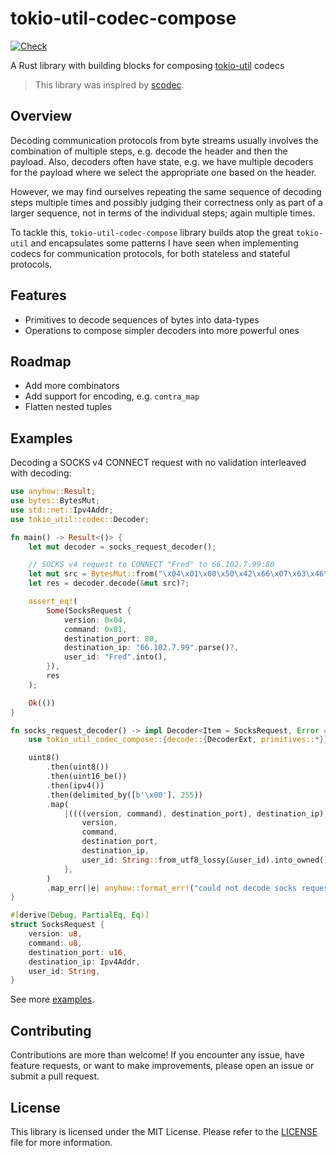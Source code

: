 # tokio-util-codec-compose

[![Check](https://github.com/rvarago/tokio-util-codec-compose/actions/workflows/check.yml/badge.svg)](https://github.com/rvarago/tokio-util-codec-compose/actions/workflows/check.yml)

A Rust library with building blocks for composing [tokio-util](https://docs.rs/tokio-util/latest/tokio_util) codecs

> This library was inspired by [scodec](https://github.com/scodec/scodec).

## Overview

Decoding communication protocols from byte streams usually involves the combination of multiple steps, e.g. decode the header and then the payload. Also, decoders often have state, e.g. we have multiple decoders for the payload where we select the appropriate one based on the header.

However, we may find ourselves repeating the same sequence of decoding steps multiple times and possibly judging their correctness only as part of a larger sequence, not in terms of the individual steps; again multiple times.

To tackle this, `tokio-util-codec-compose` library builds atop the great `tokio-util` and encapsulates some patterns I have seen when implementing codecs for communication protocols, for both stateless and stateful protocols.

## Features

- Primitives to decode sequences of bytes into data-types
- Operations to compose simpler decoders into more powerful ones

## Roadmap

- Add more combinators
- Add support for encoding, e.g. `contra_map`
- Flatten nested tuples

## Examples

Decoding a SOCKS v4 CONNECT request with no validation interleaved with decoding:

```rust
use anyhow::Result;
use bytes::BytesMut;
use std::net::Ipv4Addr;
use tokio_util::codec::Decoder;

fn main() -> Result<()> {
    let mut decoder = socks_request_decoder();

    // SOCKS v4 request to CONNECT "Fred" to 66.102.7.99:80
    let mut src = BytesMut::from("\x04\x01\x00\x50\x42\x66\x07\x63\x46\x72\x65\x64\x00");
    let res = decoder.decode(&mut src)?;

    assert_eq!(
        Some(SocksRequest {
            version: 0x04,
            command: 0x01,
            destination_port: 80,
            destination_ip: "66.102.7.99".parse()?,
            user_id: "Fred".into(),
        }),
        res
    );

    Ok(())
}

fn socks_request_decoder() -> impl Decoder<Item = SocksRequest, Error = anyhow::Error> {
    use tokio_util_codec_compose::{decode::{DecoderExt, primitives::*}};

    uint8()
        .then(uint8())
        .then(uint16_be())
        .then(ipv4())
        .then(delimited_by([b'\x00'], 255))
        .map(
            |((((version, command), destination_port), destination_ip), user_id)| SocksRequest {
                version,
                command,
                destination_port,
                destination_ip,
                user_id: String::from_utf8_lossy(&user_id).into_owned(),
            },
        )
        .map_err(|e| anyhow::format_err!("could not decode socks request, reason: {e}"))
}

#[derive(Debug, PartialEq, Eq)]
struct SocksRequest {
    version: u8,
    command: u8,
    destination_port: u16,
    destination_ip: Ipv4Addr,
    user_id: String,
}
```

See more [examples](./examples).

## Contributing

Contributions are more than welcome! If you encounter any issue, have feature requests, or want to make improvements, please open an issue or submit a pull request.

## License

This library is licensed under the MIT License. Please refer to the [LICENSE](./LICENSE) file for more information.
